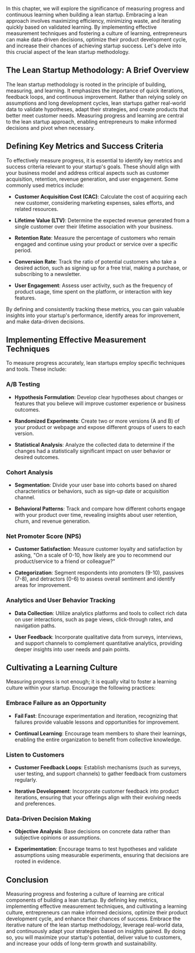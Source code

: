 
In this chapter, we will explore the significance of measuring progress and continuous learning when building a lean startup. Embracing a lean approach involves maximizing efficiency, minimizing waste, and iterating quickly based on validated learning. By implementing effective measurement techniques and fostering a culture of learning, entrepreneurs can make data-driven decisions, optimize their product development cycle, and increase their chances of achieving startup success. Let's delve into this crucial aspect of the lean startup methodology.

The Lean Startup Methodology: A Brief Overview
----------------------------------------------

The lean startup methodology is rooted in the principle of building, measuring, and learning. It emphasizes the importance of quick iterations, feedback loops, and continuous improvement. Rather than relying solely on assumptions and long development cycles, lean startups gather real-world data to validate hypotheses, adapt their strategies, and create products that better meet customer needs. Measuring progress and learning are central to the lean startup approach, enabling entrepreneurs to make informed decisions and pivot when necessary.

Defining Key Metrics and Success Criteria
-----------------------------------------

To effectively measure progress, it is essential to identify key metrics and success criteria relevant to your startup's goals. These should align with your business model and address critical aspects such as customer acquisition, retention, revenue generation, and user engagement. Some commonly used metrics include:

* **Customer Acquisition Cost (CAC)**: Calculate the cost of acquiring each new customer, considering marketing expenses, sales efforts, and related resources.

* **Lifetime Value (LTV)**: Determine the expected revenue generated from a single customer over their lifetime association with your business.

* **Retention Rate**: Measure the percentage of customers who remain engaged and continue using your product or service over a specific period.

* **Conversion Rate**: Track the ratio of potential customers who take a desired action, such as signing up for a free trial, making a purchase, or subscribing to a newsletter.

* **User Engagement**: Assess user activity, such as the frequency of product usage, time spent on the platform, or interaction with key features.

By defining and consistently tracking these metrics, you can gain valuable insights into your startup's performance, identify areas for improvement, and make data-driven decisions.

Implementing Effective Measurement Techniques
---------------------------------------------

To measure progress accurately, lean startups employ specific techniques and tools. These include:

### A/B Testing

* **Hypothesis Formulation**: Develop clear hypotheses about changes or features that you believe will improve customer experience or business outcomes.

* **Randomized Experiments**: Create two or more versions (A and B) of your product or webpage and expose different groups of users to each version.

* **Statistical Analysis**: Analyze the collected data to determine if the changes had a statistically significant impact on user behavior or desired outcomes.

### Cohort Analysis

* **Segmentation**: Divide your user base into cohorts based on shared characteristics or behaviors, such as sign-up date or acquisition channel.

* **Behavioral Patterns**: Track and compare how different cohorts engage with your product over time, revealing insights about user retention, churn, and revenue generation.

### Net Promoter Score (NPS)

* **Customer Satisfaction**: Measure customer loyalty and satisfaction by asking, "On a scale of 0-10, how likely are you to recommend our product/service to a friend or colleague?"

* **Categorization**: Segment respondents into promoters (9-10), passives (7-8), and detractors (0-6) to assess overall sentiment and identify areas for improvement.

### Analytics and User Behavior Tracking

* **Data Collection**: Utilize analytics platforms and tools to collect rich data on user interactions, such as page views, click-through rates, and navigation paths.

* **User Feedback**: Incorporate qualitative data from surveys, interviews, and support channels to complement quantitative analytics, providing deeper insights into user needs and pain points.

Cultivating a Learning Culture
------------------------------

Measuring progress is not enough; it is equally vital to foster a learning culture within your startup. Encourage the following practices:

### Embrace Failure as an Opportunity

* **Fail Fast**: Encourage experimentation and iteration, recognizing that failures provide valuable lessons and opportunities for improvement.

* **Continual Learning**: Encourage team members to share their learnings, enabling the entire organization to benefit from collective knowledge.

### Listen to Customers

* **Customer Feedback Loops**: Establish mechanisms (such as surveys, user testing, and support channels) to gather feedback from customers regularly.

* **Iterative Development**: Incorporate customer feedback into product iterations, ensuring that your offerings align with their evolving needs and preferences.

### Data-Driven Decision Making

* **Objective Analysis**: Base decisions on concrete data rather than subjective opinions or assumptions.

* **Experimentation**: Encourage teams to test hypotheses and validate assumptions using measurable experiments, ensuring that decisions are rooted in evidence.

Conclusion
--------------------------------------------------------

Measuring progress and fostering a culture of learning are critical components of building a lean startup. By defining key metrics, implementing effective measurement techniques, and cultivating a learning culture, entrepreneurs can make informed decisions, optimize their product development cycle, and enhance their chances of success. Embrace the iterative nature of the lean startup methodology, leverage real-world data, and continuously adapt your strategies based on insights gained. By doing so, you will maximize your startup's potential, deliver value to customers, and increase your odds of long-term growth and sustainability.
